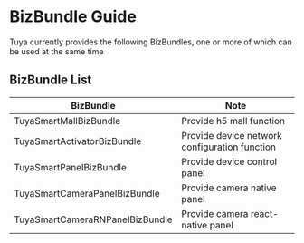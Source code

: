 # BizBundle Guide

Tuya currently provides the following BizBundles, one or more of which can be used at the same time

## BizBundle List

| BizBundle                        | Note                                         |
| --------------------------- | ------------------------------------------------ |
| TuyaSmartMallBizBundle      | Provide h5 mall function                                     |
| TuyaSmartActivatorBizBundle | Provide device network configuration function |
| TuyaSmartPanelBizBundle | Provide device control panel |
| TuyaSmartCameraPanelBizBundle | Provide camera native panel |
| TuyaSmartCameraRNPanelBizBundle | Provide camera react-native panel |

